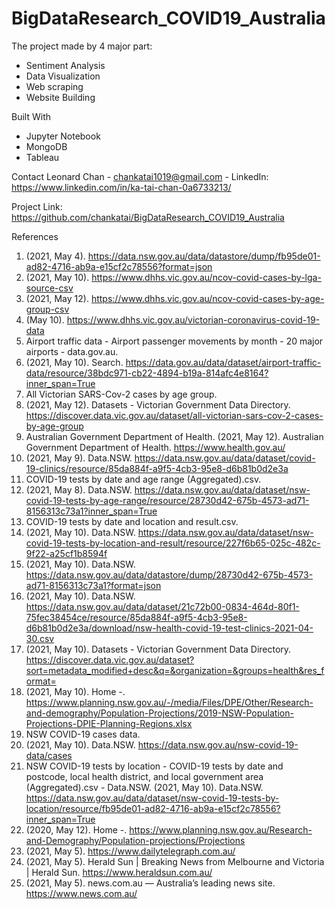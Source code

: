 # BigDataResearch_COVID19_Australia

The project made by 4 major part:
- Sentiment Analysis
- Data Visualization
- Web scraping
- Website Building

Built With 
- Jupyter Notebook
- MongoDB
- Tableau

Contact 
Leonard Chan - chankatai1019@gmail.com - LinkedIn: https://www.linkedin.com/in/ka-tai-chan-0a6733213/ 

Project Link: https://github.com/chankatai/BigDataResearch_COVID19_Australia


References 
1. (2021, May 4). https://data.nsw.gov.au/data/datastore/dump/fb95de01-ad82-4716-ab9a-e15cf2c78556?format=json
2. (2021, May 10). https://www.dhhs.vic.gov.au/ncov-covid-cases-by-lga-source-csv
3. (2021, May 12). https://www.dhhs.vic.gov.au/ncov-covid-cases-by-age-group-csv
4. (May 10). https://www.dhhs.vic.gov.au/victorian-coronavirus-covid-19-data
5. Airport traffic data - Airport passenger movements by month - 20 major airports - data.gov.au.
6. (2021, May 10). Search. https://data.gov.au/data/dataset/airport-traffic-data/resource/38bdc971-cb22-4894-b19a-814afc4e8164?inner_span=True
7. All Victorian SARS-Cov-2 cases by age group.
8. (2021, May 12). Datasets - Victorian Government Data Directory. https://discover.data.vic.gov.au/dataset/all-victorian-sars-cov-2-cases-by-age-group
9. Australian Government Department of Health. (2021, May 12). Australian Government Department of Health. https://www.health.gov.au/
10. (2021, May 9). Data.NSW. https://data.nsw.gov.au/data/dataset/covid-19-clinics/resource/85da884f-a9f5-4cb3-95e8-d6b81b0d2e3a
11. COVID-19 tests by date and age range (Aggregated).csv.
12. (2021, May 8). Data.NSW. https://data.nsw.gov.au/data/dataset/nsw-covid-19-tests-by-age-range/resource/28730d42-675b-4573-ad71-8156313c73a1?inner_span=True
13. COVID-19 tests by date and location and result.csv.
14. (2021, May 10). Data.NSW. https://data.nsw.gov.au/data/dataset/nsw-covid-19-tests-by-location-and-result/resource/227f6b65-025c-482c-9f22-a25cf1b8594f
15. (2021, May 10). Data.NSW. https://data.nsw.gov.au/data/datastore/dump/28730d42-675b-4573-ad71-8156313c73a1?format=json
16. (2021, May 10). Data.NSW. https://data.nsw.gov.au/data/dataset/21c72b00-0834-464d-80f1-75fec38454ce/resource/85da884f-a9f5-4cb3-95e8-d6b81b0d2e3a/download/nsw-health-covid-19-test-clinics-2021-04-30.csv
17. (2021, May 10). Datasets - Victorian Government Data Directory. https://discover.data.vic.gov.au/dataset?sort=metadata_modified+desc&q=&organization=&groups=health&res_format=
18. (2021, May 10). Home -. https://www.planning.nsw.gov.au/-/media/Files/DPE/Other/Research-and-demography/Population-Projections/2019-NSW-Population-Projections-DPIE-Planning-Regions.xlsx
19. NSW COVID-19 cases data.
20. (2021, May 10). Data.NSW. https://data.nsw.gov.au/nsw-covid-19-data/cases
21. NSW COVID-19 tests by location - COVID-19 tests by date and postcode, local health district, and local government area (Aggregated).csv - Data.NSW. (2021, May 10). Data.NSW. https://data.nsw.gov.au/data/dataset/nsw-covid-19-tests-by-location/resource/fb95de01-ad82-4716-ab9a-e15cf2c78556?inner_span=True
22. (2020, May 12). Home -. https://www.planning.nsw.gov.au/Research-and-Demography/Population-projections/Projections
23. (2021, May 5). https://www.dailytelegraph.com.au/
24. (2021, May 5). Herald Sun | Breaking News from Melbourne and Victoria | Herald Sun. https://www.heraldsun.com.au/
25. (2021, May 5). news.com.au — Australia’s leading news site. https://www.news.com.au/
